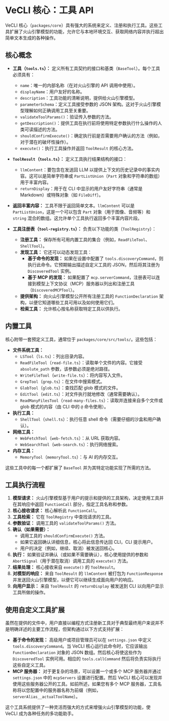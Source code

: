 # VeCLI 核心：工具 API

VeCLI 核心（`packages/core`）具有强大的系统来定义、注册和执行工具。这些工具扩展了火山引擎模型的功能，允许它与本地环境交互、获取网络内容并执行超出简单文本生成的各种操作。

## 核心概念

- **工具（`tools.ts`）：** 定义所有工具契约的接口和基类（`BaseTool`）。每个工具必须具有：
  - `name`：唯一的内部名称（在对火山引擎的 API 调用中使用）。
  - `displayName`：用户友好的名称。
  - `description`：工具功能的清晰说明，提供给火山引擎模型。
  - `parameterSchema`：定义工具接受参数的 JSON 架构。这对于火山引擎模型理解如何正确调用工具至关重要。
  - `validateToolParams()`：验证传入参数的方法。
  - `getDescription()`：提供工具在执行前将使用特定参数执行什么操作的人类可读描述的方法。
  - `shouldConfirmExecute()`：确定执行前是否需要用户确认的方法（例如，对于潜在的破坏性操作）。
  - `execute()`：执行工具操作并返回 `ToolResult` 的核心方法。

- **`ToolResult`（`tools.ts`）：** 定义工具执行结果结构的接口：
  - `llmContent`：要包含在发送回 LLM 以提供上下文的历史记录中的事实内容。这可以是简单字符串或 `PartListUnion`（`Part` 对象和字符串的数组）用于丰富内容。
  - `returnDisplay`：用于在 CLI 中显示的用户友好字符串（通常是 Markdown）或特殊对象（如 `FileDiff`）。

- **返回丰富内容：** 工具不限于返回简单文本。`llmContent` 可以是 `PartListUnion`，这是一个可以包含 `Part` 对象（用于图像、音频等）和 `string` 混合的数组。这允许单个工具执行返回多个丰富内容片段。

- **工具注册表（`tool-registry.ts`）：** 负责以下功能的类（`ToolRegistry`）：
  - **注册工具：** 保存所有可用内置工具的集合（例如，`ReadFileTool`、`ShellTool`）。
  - **发现工具：** 它还可以动态发现工具：
    - **基于命令的发现：** 如果在设置中配置了 `tools.discoveryCommand`，则执行此命令。它预期输出描述自定义工具的 JSON，然后将其注册为 `DiscoveredTool` 实例。
    - **基于 MCP 的发现：** 如果配置了 `mcp.serverCommand`，注册表可以连接到模型上下文协议（MCP）服务器以列出和注册工具（`DiscoveredMCPTool`）。
  - **提供架构：** 向火山引擎模型公开所有注册工具的 `FunctionDeclaration` 架构，以便它知道哪些工具可用以及如何使用它们。
  - **检索工具：** 允许核心按名称获取特定工具以供执行。

## 内置工具

核心附带一套预定义工具，通常位于 `packages/core/src/tools/`。这些包括：

- **文件系统工具：**
  - `LSTool`（`ls.ts`）：列出目录内容。
  - `ReadFileTool`（`read-file.ts`）：读取单个文件的内容。它接受 `absolute_path` 参数，该参数必须是绝对路径。
  - `WriteFileTool`（`write-file.ts`）：将内容写入文件。
  - `GrepTool`（`grep.ts`）：在文件中搜索模式。
  - `GlobTool`（`glob.ts`）：查找匹配 glob 模式的文件。
  - `EditTool`（`edit.ts`）：对文件执行就地修改（通常需要确认）。
  - `ReadManyFilesTool`（`read-many-files.ts`）：读取并连接来自多个文件或 glob 模式的内容（由 CLI 中的 `@` 命令使用）。
- **执行工具：**
  - `ShellTool`（`shell.ts`）：执行任意 shell 命令（需要仔细的沙盒和用户确认）。
- **网络工具：**
  - `WebFetchTool`（`web-fetch.ts`）：从 URL 获取内容。
  - `WebSearchTool`（`web-search.ts`）：执行网络搜索。
- **内存工具：**
  - `MemoryTool`（`memoryTool.ts`）：与 AI 的内存交互。

这些工具中的每一个都扩展了 `BaseTool` 并为其特定功能实现了所需的方法。

## 工具执行流程

1.  **模型请求：** 火山引擎模型基于用户的提示和提供的工具架构，决定使用工具并在其响应中返回 `FunctionCall` 部分，指定工具名称和参数。
2.  **核心接收请求：** 核心解析此 `FunctionCall`。
3.  **工具检索：** 它在 `ToolRegistry` 中查找请求的工具。
4.  **参数验证：** 调用工具的 `validateToolParams()` 方法。
5.  **确认（如果需要）：**
    - 调用工具的 `shouldConfirmExecute()` 方法。
    - 如果它返回确认详细信息，核心将此信息传达回 CLI，CLI 提示用户。
    - 用户的决定（例如，继续、取消）被发送回核心。
6.  **执行：** 如果验证并确认（或如果不需要确认），核心使用提供的参数和 `AbortSignal`（用于潜在取消）调用工具的 `execute()` 方法。
7.  **结果处理：** 核心接收来自 `execute()` 的 `ToolResult`。
8.  **对模型的响应：** 来自 `ToolResult` 的 `llmContent` 被打包为 `FunctionResponse` 并发送回火山引擎模型，以便它可以继续生成面向用户的响应。
9.  **向用户显示：** 来自 `ToolResult` 的 `returnDisplay` 被发送到 CLI 以向用户显示工具所做的操作。

## 使用自定义工具扩展

虽然在提供的文件中，用户直接以编程方式注册新工具对于典型最终用户来说并不是明确详述的主要工作流程，但架构通过以下方式支持扩展：

- **基于命令的发现：** 高级用户或项目管理员可以在 `settings.json` 中定义 `tools.discoveryCommand`。当 VeCLI 核心运行此命令时，它应该输出 `FunctionDeclaration` 对象的 JSON 数组。然后核心将使这些作为 `DiscoveredTool` 实例可用。相应的 `tools.callCommand` 然后将负责实际执行这些自定义工具。
- **MCP 服务器：** 对于更复杂的场景，可以设置一个或多个 MCP 服务器并通过 `settings.json` 中的 `mcpServers` 设置进行配置。然后 VeCLI 核心可以发现并使用这些服务器公开的工具。如前所述，如果您有多个 MCP 服务器，工具名称将以您配置中的服务器名称为前缀（例如，`serverAlias__actualToolName`）。

这个工具系统提供了一种灵活而强大的方式来增强火山引擎模型的功能，使 VeCLI 成为各种任务的多功能助手。